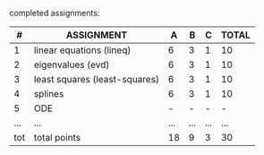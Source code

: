 completed assignments:

| # | ASSIGNMENT                   | A | B | C | TOTAL |
|---|------------------------------|---|---|---|-------|
| 1 | linear equations (lineq)     | 6 | 3 | 1 |  10   |
| 2 | eigenvalues (evd)            | 6 | 3 | 1 |  10   |
| 3 | least squares (least-squares)| 6 | 3 | 1 |  10   |
| 4 | splines                      | 6 | 3 | 1 |  10   |
| 5 | ODE                          | - | - | - |  -    |
|...| ...                          |...|...|...|...    |
|tot| total points                 | 18| 9 | 3 |  30   |
